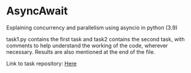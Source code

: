 # AsyncAwait
Explaining concurrency and parallelism using asyncio in python (3.9)

task1.py contains the first task and task2 contains the second task, with comments to help understand the working of the code, wherever necessary. Results are also mentioned at the end of the file.

Link to task repository: [Here](https://github.com/kossiitkgp/KOSS-Selection-Tasks/blob/master/Teaching/Async%20Await%20Python.md)